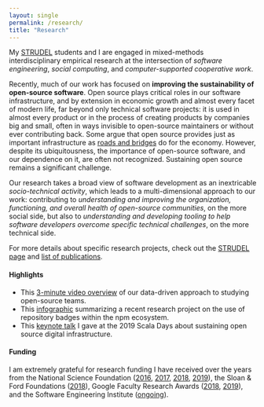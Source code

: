 ```yaml
---
layout: single
permalink: /research/
title: "Research"
---
```


My [STRUDEL](https://cmustrudel.github.io) students and I are engaged in 
mixed-methods interdisciplinary empirical research at the intersection of 
*software engineering*, *social computing*, and *computer-supported cooperative work*. 

Recently, much of our work has focused on **improving the sustainability of open-source software**. 
Open source plays critical roles in our software infrastructure, and by extension 
in economic growth and almost every facet of modern life, far beyond only technical 
software projects: it is used in almost every product or in the process of creating 
products by companies big and small, often in ways invisible to open-source maintainers 
or without ever contributing back. 
Some argue that open source provides just as important infrastructure as 
[roads and bridges](https://www.fordfoundation.org/work/learning/research-reports/roads-and-bridges-the-unseen-labor-behind-our-digital-infrastructure/) 
do for the economy.
However, despite its ubiquitousness, the importance of open-source software, and our 
dependence on it, are often not recognized.
Sustaining open source remains a significant challenge. 

Our research takes a broad view of software development as an inextricable *socio-technical 
activity*, which leads to a multi-dimensional approach to our work: 
contributing to *understanding and improving the organization, functioning, and overall 
health of open-source communities*, on the more social side, but also to *understanding 
and developing tooling to help software developers overcome specific technical challenges*, 
on the more technical side.

For more details about specific research projects, check out the [STRUDEL page](https://cmustrudel.github.io/research/)
and [list of publications](https://cmustrudel.github.io/publications/).

#### Highlights

- This [3-minute video overview](https://www.youtube.com/watch?v=BFarCOdKOaQ) of our
data-driven approach to studying open-source teams.
- This [infographic](https://cmustrudel.github.io/badges) summarizing a recent research 
project on the use of repository badges within the npm ecosystem.
- This [keynote talk](https://portal.klewel.com/watch/webcast/scala-days-2019/talk/33/) 
I gave at the 2019 Scala Days about sustaining open source digital infrastructure.

#### Funding

I am extremely grateful for research funding I have received over the years from
the National Science Foundation 
([2016](https://www.nsf.gov/awardsearch/showAward?AWD_ID=1629976),
[2017](https://www.nsf.gov/awardsearch/showAward?AWD_ID=1717415),
[2018](https://www.nsf.gov/awardsearch/showAward?AWD_ID=1815287),
[2019](https://www.nsf.gov/awardsearch/showAward?AWD_ID=1901311)), 
the Sloan & Ford Foundations 
([2018](https://www.fordfoundation.org/campaigns/critical-digital-infrastructure-research)), 
Google Faculty Research Awards
([2018](https://research.google/outreach/past-programs/faculty-research-awards/?category=2018),
[2019](https://www.isri.cmu.edu/news/2020/0310-googlefac.html)), 
and the Software Engineering Institute 
([ongoing](https://resources.sei.cmu.edu/library/author.cfm?authorid=636033)).


